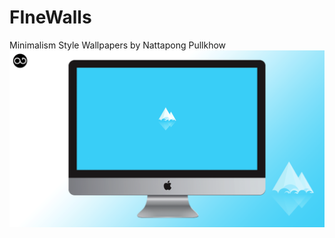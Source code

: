 # FIneWalls
Minimalism Style Wallpapers by Nattapong Pullkhow
![screenshot](https://github.com/xenlism/finewalls/raw/master/Shots/iceberg-cover.png)

